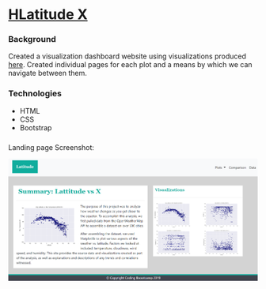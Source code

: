 # [HLatitude X](https://mddesta.github.io/LatitudeX/)

### Background 

Created a visualization dashboard website using visualizations produced [here](https://github.com/mddesta/WeatherPy). Created individual pages for each plot and a means by which we can navigate between them.

### Technologies 

* HTML
* CSS
* Bootstrap

### 

Landing page Screenshot:

![Landing page](https://github.com/mddesta/HTML_CSS/blob/master/Screenshot.png)
